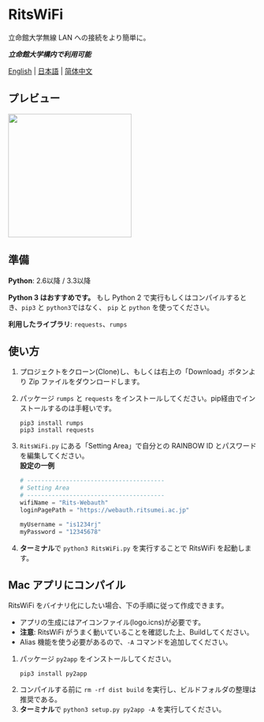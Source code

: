# RitsWiFi
立命館大学無線 LAN への接続をより簡単に。

***立命館大学構内で利用可能***

[English](https://github.com/fang2hou/RitsWifi) | [日本語](https://github.com/fang2hou/RitsWifi/blob/master/extra/Readme.ja-JP.md) | [简体中文](https://github.com/fang2hou/RitsWifi/blob/master/extra/Readme.zh-CN.md)

## プレビュー
<img src="https://cdn.rawgit.com/fang2hou/RitsWiFi/master/extra/example.png" width="250px"/>

## 準備
**Python**: 2.6以降 / 3.3以降

**Python 3 はおすすめです。** もし Python 2 で実行もしくはコンパイルするとき、`pip3` と `python3`ではなく、 `pip` と `python` を使ってください。

**利用したライブラリ**: `requests`、`rumps`

## 使い方
1. プロジェクトをクローン(Clone)し、もしくは右上の「Download」ボタンより Zip ファイルをダウンロードします。
2. パッケージ `rumps` と `requests` をインストールしてください。pip経由でインストールするのは手軽いです。
    ```shell
    pip3 install rumps
    pip3 install requests
    ```

3. ```RitsWiFi.py``` にある「Setting Area」で自分との RAINBOW ID とパスワードを編集してください。  
__設定の一例__
    ```python
    # ---------------------------------------
    # Setting Area
    # ---------------------------------------
    wifiName = "Rits-Webauth"
    loginPagePath = "https://webauth.ritsumei.ac.jp"

    myUsername = "is1234rj"
    myPassword = "12345678"
    ```
4. **ターミナル**で `python3 RitsWiFi.py` を実行することで RitsWiFi を起動します。

## Mac アプリにコンパイル
RitsWiFi をバイナリ化にしたい場合、下の手順に従って作成できます。

- アプリの生成にはアイコンファイル(logo.icns)が必要です。
- **注意**: RitsWiFi がうまく動いていることを確認した上、Buildしてください。
- Alias 機能を使う必要があるので、`-A` コマンドを追加してください。

1. パッケージ `py2app` をインストールしてください。
    ```shell
    pip3 install py2app
    ```
2. コンパイルする前に `rm -rf dist build` を実行し、ビルドフォルダの整理は推奨である。
3. **ターミナル**で `python3 setup.py py2app -A` を実行してください。